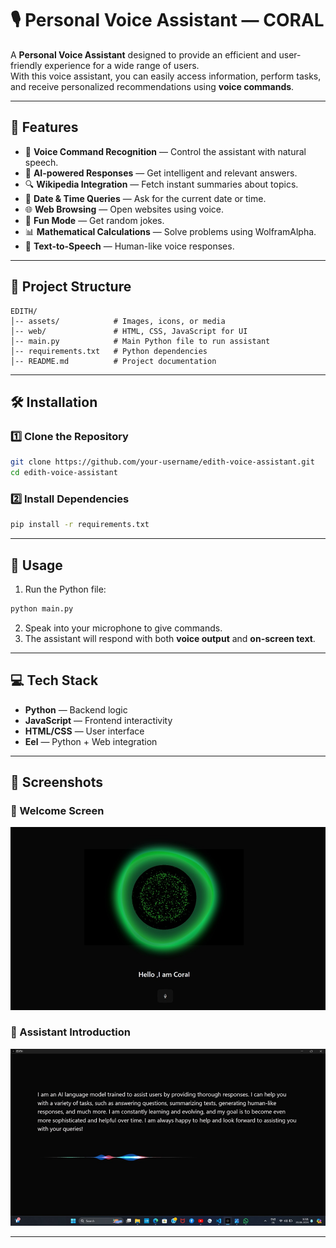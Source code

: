 # 🎙 Personal Voice Assistant — CORAL

A **Personal Voice Assistant** designed to provide an efficient and user-friendly experience for a wide range of users.  
With this voice assistant, you can easily access information, perform tasks, and receive personalized recommendations using **voice commands**.

---

## 📌 Features
- 🎤 **Voice Command Recognition** — Control the assistant with natural speech.
- 🧠 **AI-powered Responses** — Get intelligent and relevant answers.
- 🔍 **Wikipedia Integration** — Fetch instant summaries about topics.
- 📅 **Date & Time Queries** — Ask for the current date or time.
- 🌐 **Web Browsing** — Open websites using voice.
- 🤣 **Fun Mode** — Get random jokes.
- 📊 **Mathematical Calculations** — Solve problems using WolframAlpha.
- 🎵 **Text-to-Speech** — Human-like voice responses.

---

## 📂 Project Structure
```
EDITH/
│-- assets/            # Images, icons, or media
│-- web/               # HTML, CSS, JavaScript for UI
│-- main.py            # Main Python file to run assistant
│-- requirements.txt   # Python dependencies
│-- README.md          # Project documentation
```

---

## 🛠 Installation

### 1️⃣ Clone the Repository
```bash
git clone https://github.com/your-username/edith-voice-assistant.git
cd edith-voice-assistant
```

### 2️⃣ Install Dependencies
```bash
pip install -r requirements.txt
```

---

## 🚀 Usage
1. Run the Python file:
```bash
python main.py
```
2. Speak into your microphone to give commands.
3. The assistant will respond with both **voice output** and **on-screen text**.

---

## 💻 Tech Stack
- **Python** — Backend logic
- **JavaScript** — Frontend interactivity
- **HTML/CSS** — User interface
- **Eel** — Python + Web integration

---

## 📸 Screenshots

### 👋 Welcome Screen
![Welcome Screen](screenshots/welcome.png)

### 💬 Assistant Introduction
![Assistant Intro](screenshots/intro.png)

---

